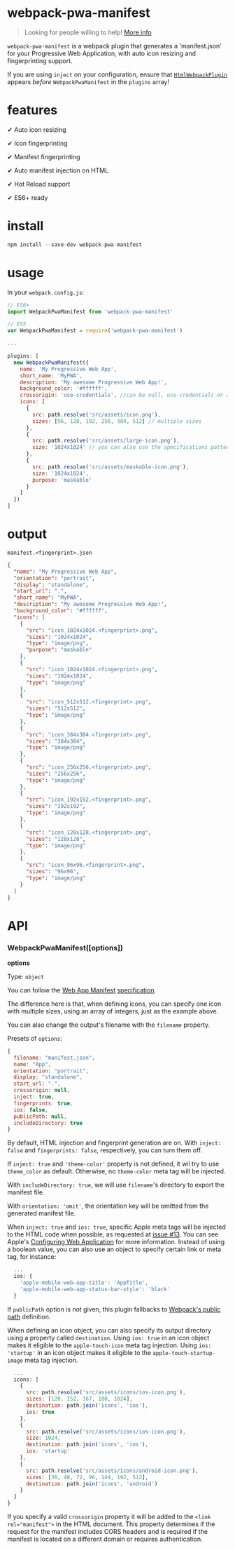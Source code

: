 
# webpack-pwa-manifest

> Looking for people willing to help! [More info](https://github.com/arthurbergmz/webpack-pwa-manifest/issues/119)

`webpack-pwa-manifest` is a webpack plugin that generates a 'manifest.json' for your Progressive Web Application, with auto icon resizing and fingerprinting support.

If you are using `inject` on your configuration, ensure that [`HtmlWebpackPlugin`](https://github.com/jantimon/html-webpack-plugin) appears *before* `WebpackPwaManifest` in the `plugins` array!

# features

 ✔ Auto icon resizing

 ✔ Icon fingerprinting

 ✔ Manifest fingerprinting

 ✔ Auto manifest injection on HTML

 ✔ Hot Reload support

 ✔ ES6+ ready

# install
```javascript
npm install --save-dev webpack-pwa-manifest
```

# usage
In your `webpack.config.js`:
```javascript
// ES6+
import WebpackPwaManifest from 'webpack-pwa-manifest'

// ES5
var WebpackPwaManifest = require('webpack-pwa-manifest')

...

plugins: [
  new WebpackPwaManifest({
    name: 'My Progressive Web App',
    short_name: 'MyPWA',
    description: 'My awesome Progressive Web App!',
    background_color: '#ffffff',
    crossorigin: 'use-credentials', //can be null, use-credentials or anonymous
    icons: [
      {
        src: path.resolve('src/assets/icon.png'),
        sizes: [96, 128, 192, 256, 384, 512] // multiple sizes
      },
      {
        src: path.resolve('src/assets/large-icon.png'),
        size: '1024x1024' // you can also use the specifications pattern
      },
      {
        src: path.resolve('src/assets/maskable-icon.png'),
        size: '1024x1024',
        purpose: 'maskable'
      }
    ]
  })
]
```

# output

`manifest.<fingerprint>.json`
```json
{
  "name": "My Progressive Web App",
  "orientation": "portrait",
  "display": "standalone",
  "start_url": ".",
  "short_name": "MyPWA",
  "description": "My awesome Progressive Web App!",
  "background_color": "#ffffff",
  "icons": [
    {
      "src": "icon_1024x1024.<fingerprint>.png",
      "sizes": "1024x1024",
      "type": "image/png",
      "purpose": "maskable"
    },
    {
      "src": "icon_1024x1024.<fingerprint>.png",
      "sizes": "1024x1024",
      "type": "image/png"
    },
    {
      "src": "icon_512x512.<fingerprint>.png",
      "sizes": "512x512",
      "type": "image/png"
    },
    {
      "src": "icon_384x384.<fingerprint>.png",
      "sizes": "384x384",
      "type": "image/png"
    },
    {
      "src": "icon_256x256.<fingerprint>.png",
      "sizes": "256x256",
      "type": "image/png"
    },
    {
      "src": "icon_192x192.<fingerprint>.png",
      "sizes": "192x192",
      "type": "image/png"
    },
    {
      "src": "icon_128x128.<fingerprint>.png",
      "sizes": "128x128",
      "type": "image/png"
    },
    {
      "src": "icon_96x96.<fingerprint>.png",
      "sizes": "96x96",
      "type": "image/png"
    }
  ]
}
```

# API

### WebpackPwaManifest([options])

**options**

Type: `object`

You can follow the [Web App Manifest](https://developer.mozilla.org/en-US/docs/Web/Manifest) [specification](https://w3c.github.io/manifest/).

The difference here is that, when defining icons, you can specify one icon with multiple sizes, using an array of integers, just as the example above.

You can also change the output's filename with the `filename` property.

Presets of `options`:

```javascript
{
  filename: "manifest.json",
  name: "App",
  orientation: "portrait",
  display: "standalone",
  start_url: ".",
  crossorigin: null,
  inject: true,
  fingerprints: true,
  ios: false,
  publicPath: null,
  includeDirectory: true
}
```

By default, HTML injection and fingerprint generation are on.
With `inject: false` and `fingerprints: false`, respectively, you can turn them off.

If `inject: true` and `'theme-color'` property is not defined, it wil try to use `theme_color` as default. Otherwise, no `theme-color` meta tag will be injected.

With `includeDirectory: true`, we will use `filename`'s directory to export the manifest file.

With `orientation: 'omit'`, the orientation key will be omitted from the generated manifest file.

When `inject: true` and `ios: true`, specific Apple meta tags will be injected to the HTML code when possible, as requested at [issue #13](https://github.com/arthurbergmz/webpack-pwa-manifest/issues/13). You can see Apple's [Configuring Web Application](https://developer.apple.com/library/content/documentation/AppleApplications/Reference/SafariWebContent/ConfiguringWebApplications/ConfiguringWebApplications.html) for more information. Instead of using a boolean value, you can also use an object to specify certain link or meta tag, for instance:

```javascript
  ...
  ios: {
    'apple-mobile-web-app-title': 'AppTitle',
    'apple-mobile-web-app-status-bar-style': 'black'
  }
```

If `publicPath` option is not given, this plugin fallbacks to [Webpack's public path](https://webpack.js.org/configuration/output/#output-publicpath) definition.

When defining an icon object, you can also specify its output directory using a property called `destination`. Using `ios: true` in an icon object makes it eligible to the `apple-touch-icon` meta tag injection. Using `ios: 'startup'` in an icon object makes it eligible to the `apple-touch-startup-image` meta tag injection.

```javascript
  ...
  icons: [
    {
      src: path.resolve('src/assets/icons/ios-icon.png'),
      sizes: [120, 152, 167, 180, 1024],
      destination: path.join('icons', 'ios'),
      ios: true
    },
    {
      src: path.resolve('src/assets/icons/ios-icon.png'),
      size: 1024,
      destination: path.join('icons', 'ios'),
      ios: 'startup'
    },
    {
      src: path.resolve('src/assets/icons/android-icon.png'),
      sizes: [36, 48, 72, 96, 144, 192, 512],
      destination: path.join('icons', 'android')
    }
  ]
}
```

If you specify a valid `crossorigin` property it will be added to the `<link rel="manifest">` in the HTML document. 
This property determines if the request for the manifest includes CORS headers and is required if the manifest is located on a different domain or requires authentication.

